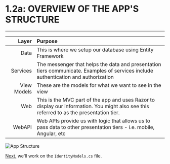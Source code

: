 # 1.2a: OVERVIEW OF THE APP'S STRUCTURE
---
| **Layer** | **Purpose** |
|--:|:--|
| Data | This is where we setup our database using Entity Framework |
| Services | The messenger that helps the data and presentation tiers communicate. Examples of services include authentication and authorization |
| View Models | These are the models for what we want to see in the view |
| Web | This is the MVC part of the app and uses Razor to display our information. You might also see this referred to as the presentation tier. |
| WebAPI | Web APIs provide us with logic that allows us to pass data to other presentation tiers - i.e. mobile, Angular, etc |

![App Structure](/assets/1.4-A.png)

[Next,](/2-IdentityModel/2.0-IdentityModel.md) we'll work on the `IdentityModels.cs` file.